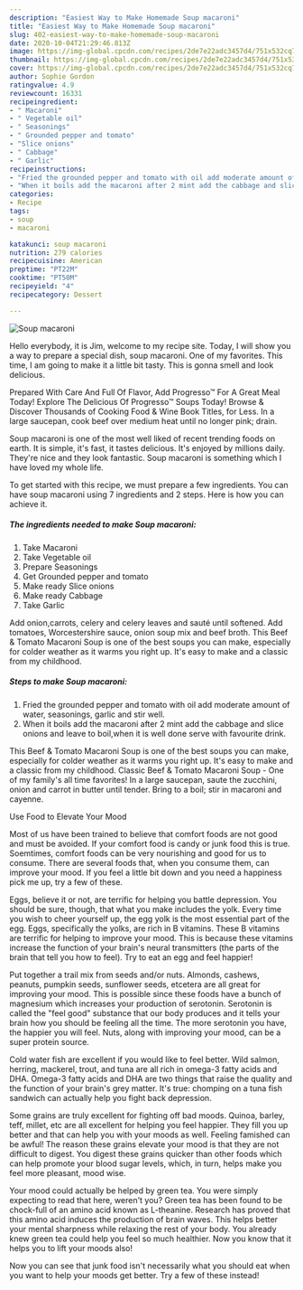 ```yaml
---
description: "Easiest Way to Make Homemade Soup macaroni"
title: "Easiest Way to Make Homemade Soup macaroni"
slug: 402-easiest-way-to-make-homemade-soup-macaroni
date: 2020-10-04T21:29:46.813Z
image: https://img-global.cpcdn.com/recipes/2de7e22adc3457d4/751x532cq70/soup-macaroni-recipe-main-photo.jpg
thumbnail: https://img-global.cpcdn.com/recipes/2de7e22adc3457d4/751x532cq70/soup-macaroni-recipe-main-photo.jpg
cover: https://img-global.cpcdn.com/recipes/2de7e22adc3457d4/751x532cq70/soup-macaroni-recipe-main-photo.jpg
author: Sophie Gordon
ratingvalue: 4.9
reviewcount: 16331
recipeingredient:
- " Macaroni"
- " Vegetable oil"
- " Seasonings"
- " Grounded pepper and tomato"
- "Slice onions"
- " Cabbage"
- " Garlic"
recipeinstructions:
- "Fried the grounded pepper and tomato with oil add moderate amount of water, seasonings, garlic and stir well."
- "When it boils add the macaroni after 2 mint add the cabbage and slice onions and leave to boil,when it is well done serve with favourite drink."
categories:
- Recipe
tags:
- soup
- macaroni

katakunci: soup macaroni 
nutrition: 279 calories
recipecuisine: American
preptime: "PT22M"
cooktime: "PT50M"
recipeyield: "4"
recipecategory: Dessert

---
```



![Soup macaroni](https://img-global.cpcdn.com/recipes/2de7e22adc3457d4/751x532cq70/soup-macaroni-recipe-main-photo.jpg)

Hello everybody, it is Jim, welcome to my recipe site. Today, I will show you a way to prepare a special dish, soup macaroni. One of my favorites. This time, I am going to make it a little bit tasty. This is gonna smell and look delicious.

Prepared With Care And Full Of Flavor, Add Progresso™ For A Great Meal Today! Explore The Delicious Of Progresso™ Soups Today! Browse &amp; Discover Thousands of Cooking Food &amp; Wine Book Titles, for Less. In a large saucepan, cook beef over medium heat until no longer pink; drain.

Soup macaroni is one of the most well liked of recent trending foods on earth. It is simple, it's fast, it tastes delicious. It's enjoyed by millions daily. They're nice and they look fantastic. Soup macaroni is something which I have loved my whole life.


To get started with this recipe, we must prepare a few ingredients. You can have soup macaroni using 7 ingredients and 2 steps. Here is how you can achieve it.

<!--inarticleads1-->

##### The ingredients needed to make Soup macaroni:

1. Take  Macaroni
1. Take  Vegetable oil
1. Prepare  Seasonings
1. Get  Grounded pepper and tomato
1. Make ready Slice onions
1. Make ready  Cabbage
1. Take  Garlic


Add onion,carrots, celery and celery leaves and sauté until softened. Add tomatoes, Worcestershire sauce, onion soup mix and beef broth. This Beef &amp; Tomato Macaroni Soup is one of the best soups you can make, especially for colder weather as it warms you right up. It&#39;s easy to make and a classic from my childhood. 

<!--inarticleads2-->

##### Steps to make Soup macaroni:

1. Fried the grounded pepper and tomato with oil add moderate amount of water, seasonings, garlic and stir well.
1. When it boils add the macaroni after 2 mint add the cabbage and slice onions and leave to boil,when it is well done serve with favourite drink.


This Beef &amp; Tomato Macaroni Soup is one of the best soups you can make, especially for colder weather as it warms you right up. It&#39;s easy to make and a classic from my childhood. Classic Beef &amp; Tomato Macaroni Soup - One of my family&#39;s all time favorites! In a large saucepan, saute the zucchini, onion and carrot in butter until tender. Bring to a boil; stir in macaroni and cayenne. 

Use Food to Elevate Your Mood


Most of us have been trained to believe that comfort foods are not good and must be avoided. If your comfort food is candy or junk food this is true. Soemtimes, comfort foods can be very nourishing and good for us to consume. There are several foods that, when you consume them, can improve your mood. If you feel a little bit down and you need a happiness pick me up, try a few of these.

Eggs, believe it or not, are terrific for helping you battle depression. You should be sure, though, that what you make includes the yolk. Every time you wish to cheer yourself up, the egg yolk is the most essential part of the egg. Eggs, specifically the yolks, are rich in B vitamins. These B vitamins are terrific for helping to improve your mood. This is because these vitamins increase the function of your brain's neural transmitters (the parts of the brain that tell you how to feel). Try to eat an egg and feel happier!

Put together a trail mix from seeds and/or nuts. Almonds, cashews, peanuts, pumpkin seeds, sunflower seeds, etcetera are all great for improving your mood. This is possible since these foods have a bunch of magnesium which increases your production of serotonin. Serotonin is called the "feel good" substance that our body produces and it tells your brain how you should be feeling all the time. The more serotonin you have, the happier you will feel. Nuts, along with improving your mood, can be a super protein source.

Cold water fish are excellent if you would like to feel better. Wild salmon, herring, mackerel, trout, and tuna are all rich in omega-3 fatty acids and DHA. Omega-3 fatty acids and DHA are two things that raise the quality and the function of your brain's grey matter. It's true: chomping on a tuna fish sandwich can actually help you fight back depression. 

Some grains are truly excellent for fighting off bad moods. Quinoa, barley, teff, millet, etc are all excellent for helping you feel happier. They fill you up better and that can help you with your moods as well. Feeling famished can be awful! The reason these grains elevate your mood is that they are not difficult to digest. You digest these grains quicker than other foods which can help promote your blood sugar levels, which, in turn, helps make you feel more pleasant, mood wise.

Your mood could actually be helped by green tea. You were simply expecting to read that here, weren't you? Green tea has been found to be chock-full of an amino acid known as L-theanine. Research has proved that this amino acid induces the production of brain waves. This helps better your mental sharpness while relaxing the rest of your body. You already knew green tea could help you feel so much healthier. Now you know that it helps you to lift your moods also!

Now you can see that junk food isn't necessarily what you should eat when you want to help your moods get better. Try a few of these instead!

